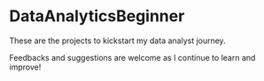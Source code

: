 # DataAnalyticsBeginner

These are the projects to kickstart my data analyst journey.

Feedbacks and suggestions are welcome as I continue to learn and improve!
